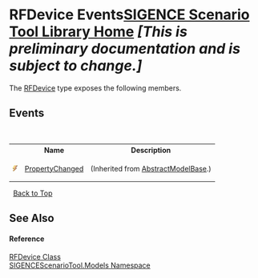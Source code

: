 # RFDevice Events<a href="https://github.com/ObiWanLansi/SIGENCE-Scenario-Tool">SIGENCE Scenario Tool Library Home</a> _**\[This is preliminary documentation and is subject to change.\]**_

The <a href="a824a6f0-dedb-4d3f-8139-8c48872258ae.md">RFDevice</a> type exposes the following members.


## Events
&nbsp;<table><tr><th></th><th>Name</th><th>Description</th></tr><tr><td>![Public event](media/pubevent.gif "Public event")</td><td><a href="df38bdde-ba64-7f48-567b-68ac095482ab.md">PropertyChanged</a></td><td>

 (Inherited from <a href="afc9b6f6-79da-8391-64bf-053121d53761.md">AbstractModelBase</a>.)</td></tr></table>&nbsp;
<a href="#rfdevice-events">Back to Top</a>

## See Also


#### Reference
<a href="a824a6f0-dedb-4d3f-8139-8c48872258ae.md">RFDevice Class</a><br /><a href="f93b21e6-e11a-5c2f-6a3f-e615945fd019.md">SIGENCEScenarioTool.Models Namespace</a><br />